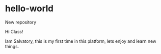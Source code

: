 # hello-world
New repository

Hi Class!

Iam Salvatory, this is my first time in this platform, lets enjoy and  learn new things.
